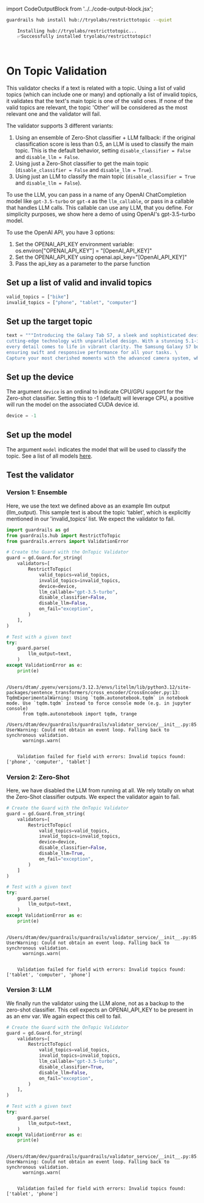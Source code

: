 import CodeOutputBlock from '../../code-output-block.jsx';

```bash
guardrails hub install hub://tryolabs/restricttotopic --quiet
```

<CodeOutputBlock lang="bash">

```
    Installing hub://tryolabs/restricttotopic...
    ✅Successfully installed tryolabs/restricttotopic!
    
    
```

</CodeOutputBlock>

<!-- WARNING: THIS FILE WAS AUTOGENERATED! DO NOT EDIT! Instead, edit the notebook w/the location & name as this file. -->

# On Topic Validation

This validator checks if a text is related with a topic. Using a list of valid topics (which can include one or many) and optionally a list of invalid topics, it validates that the text's main topic is one of the valid ones. If none of the valid topics are relevant, the topic 'Other' will be considered as the most relevant one and the validator will fail.

The validator supports 3 different variants:

1. Using an ensemble of Zero-Shot classifier + LLM fallback: if the original classification score is less than 0.5, an LLM is used to classify the main topic. This is the default behavior, setting `disable_classifier = False` and `disable_llm = False`.
2. Using just a Zero-Shot classifier to get the main topic (`disable_classifier = False` and `disable_llm = True`).
3. Using just an LLM to classify the main topic (`disable_classifier = True` and `disable_llm = False`).

To use the LLM, you can pass in a name of any OpenAI ChatCompletion model like `gpt-3.5-turbo` or `gpt-4` as the `llm_callable`, or pass in a callable that handles LLM calls. This callable can use any LLM, that you define. For simplicity purposes, we show here a demo of using OpenAI's gpt-3.5-turbo model.

To use the OpenAI API, you have 3 options:

1. Set the OPENAI_API_KEY environment variable: os.environ["OPENAI_API_KEY"] = "[OpenAI_API_KEY]"
2. Set the OPENAI_API_KEY using openai.api_key="[OpenAI_API_KEY]"
3. Pass the api_key as a parameter to the parse function

## Set up a list of valid and invalid topics


```python
valid_topics = ["bike"]
invalid_topics = ["phone", "tablet", "computer"]
```

## Set up the target topic


```python
text = """Introducing the Galaxy Tab S7, a sleek and sophisticated device that seamlessly combines \
cutting-edge technology with unparalleled design. With a stunning 5.1-inch Quad HD Super AMOLED display, \
every detail comes to life in vibrant clarity. The Samsung Galaxy S7 boasts a powerful processor, \
ensuring swift and responsive performance for all your tasks. \
Capture your most cherished moments with the advanced camera system, which delivers stunning photos in any lighting conditions."""
```

## Set up the device

The argument `device` is an ordinal to indicate CPU/GPU support for the Zero-shot classifier. Setting this to -1 (default) will leverage CPU, a positive will run the model on the associated CUDA device id.


```python
device = -1
```

## Set up the model

The argument `model` indicates the model that will be used to classify the topic. See a list of all models [here](https://huggingface.co/models?pipeline_tag=zero-shot-classification&sort=trending).

## Test the validator

### Version 1: Ensemble

Here, we use the text we defined above as an example llm output (llm_output). This sample text is about the topic 'tablet', which is explicitly mentioned in our 'invalid_topics' list. We expect the validator to fail.


```python
import guardrails as gd
from guardrails.hub import RestrictToTopic
from guardrails.errors import ValidationError

# Create the Guard with the OnTopic Validator
guard = gd.Guard.for_string(
    validators=[
        RestrictToTopic(
            valid_topics=valid_topics,
            invalid_topics=invalid_topics,
            device=device,
            llm_callable="gpt-3.5-turbo",
            disable_classifier=False,
            disable_llm=False,
            on_fail="exception",
        )
    ],
)

# Test with a given text
try:
    guard.parse(
        llm_output=text,
    )
except ValidationError as e:
    print(e)
```

<CodeOutputBlock lang="python">

```
    /Users/dtam/.pyenv/versions/3.12.3/envs/litellm/lib/python3.12/site-packages/sentence_transformers/cross_encoder/CrossEncoder.py:13: TqdmExperimentalWarning: Using `tqdm.autonotebook.tqdm` in notebook mode. Use `tqdm.tqdm` instead to force console mode (e.g. in jupyter console)
      from tqdm.autonotebook import tqdm, trange
    /Users/dtam/dev/guardrails/guardrails/validator_service/__init__.py:85: UserWarning: Could not obtain an event loop. Falling back to synchronous validation.
      warnings.warn(


    Validation failed for field with errors: Invalid topics found: ['phone', 'computer', 'tablet']
```

</CodeOutputBlock>

### Version 2: Zero-Shot

Here, we have disabled the LLM from running at all. We rely totally on what the Zero-Shot classifier outputs. We expect the validator again to fail.


```python
# Create the Guard with the OnTopic Validator
guard = gd.Guard.from_string(
    validators=[
        RestrictToTopic(
            valid_topics=valid_topics,
            invalid_topics=invalid_topics,
            device=device,
            disable_classifier=False,
            disable_llm=True,
            on_fail="exception",
        )
    ]
)

# Test with a given text
try:
    guard.parse(
        llm_output=text,
    )
except ValidationError as e:
    print(e)
```

<CodeOutputBlock lang="python">

```
    /Users/dtam/dev/guardrails/guardrails/validator_service/__init__.py:85: UserWarning: Could not obtain an event loop. Falling back to synchronous validation.
      warnings.warn(


    Validation failed for field with errors: Invalid topics found: ['tablet', 'computer', 'phone']
```

</CodeOutputBlock>

### Version 3: LLM

We finally run the validator using the LLM alone, not as a backup to the zero-shot classifier. This cell expects an OPENAI_API_KEY to be present in as an env var. We again expect this cell to fail.


```python
# Create the Guard with the OnTopic Validator
guard = gd.Guard.for_string(
    validators=[
        RestrictToTopic(
            valid_topics=valid_topics,
            invalid_topics=invalid_topics,
            llm_callable="gpt-3.5-turbo",
            disable_classifier=True,
            disable_llm=False,
            on_fail="exception",
        )
    ],
)

# Test with a given text
try:
    guard.parse(
        llm_output=text,
    )
except ValidationError as e:
    print(e)
```

<CodeOutputBlock lang="python">

```
    /Users/dtam/dev/guardrails/guardrails/validator_service/__init__.py:85: UserWarning: Could not obtain an event loop. Falling back to synchronous validation.
      warnings.warn(


    Validation failed for field with errors: Invalid topics found: ['tablet', 'phone']
```

</CodeOutputBlock>
